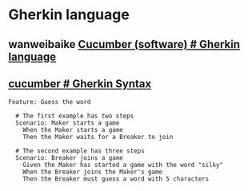 # Gherkin language



## wanweibaike [Cucumber (software) # Gherkin language](https://en.wanweibaike.com/wiki-Gherkin%20language#Gherkin_language)





## [cucumber # Gherkin Syntax](https://cucumber.io/docs/gherkin/)

```gherkin
Feature: Guess the word

  # The first example has two steps
  Scenario: Maker starts a game
    When the Maker starts a game
    Then the Maker waits for a Breaker to join

  # The second example has three steps
  Scenario: Breaker joins a game
    Given the Maker has started a game with the word "silky"
    When the Breaker joins the Maker's game
    Then the Breaker must guess a word with 5 characters
```


